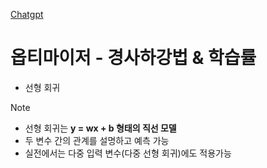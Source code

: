 [Chatgpt](https://chatgpt.com/?model=auto)

# 옵티마이저 - 경사하강법 & 학습률

- 선형 회귀
> [!NOTE]
- 선형 회귀는 **y = wx + b  형태의 직선 모델**
- 두 변수 간의 관계를 설명하고 예측 가능
- 실전에서는 다중 입력 변수(다중 선형 회귀)에도 적용가능
